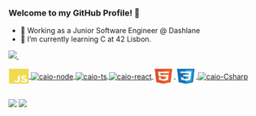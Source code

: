 ### Welcome to my GitHub Profile! 👋

- 🔭 Working as a Junior Software Engineer @ Dashlane
- 🌱 I’m currently learning C at 42 Lisbon.

<div>
  <a href="https://github.com/caioluis">
  <img height="180em" src="https://github-readme-stats.vercel.app/api?username=caioluis&show_icons=true&theme=gruvbox&include_all_commits=true&count_private=true"/>
  <img height="180em" src=""/>
</div>
<div style="display: inline_block"><br>
  <img align="center" alt="caio-Js" height="30" width="40" src="https://raw.githubusercontent.com/devicons/devicon/master/icons/javascript/javascript-plain.svg">
  <img align="center" alt="caio-node" height="30" width="40" src="https://cdn.jsdelivr.net/gh/devicons/devicon/icons/nodejs/nodejs-original.svg">
  <img align="center" alt="caio-ts" height="30" width="40" src="https://cdn.worldvectorlogo.com/logos/typescript.svg">
  <img align="center" alt="caio-react" height="30" width="40" src="https://cdn.worldvectorlogo.com/logos/react-2.svg">
  <img align="center" alt="caio-HTML" height="30" width="40" src="https://raw.githubusercontent.com/devicons/devicon/master/icons/html5/html5-original.svg">
  <img align="center" alt="caio-CSS" height="30" width="40" src="https://raw.githubusercontent.com/devicons/devicon/master/icons/css3/css3-original.svg">
  <img align="center" alt="caio-Csharp" height="30" width="40" src="https://cdn.jsdelivr.net/gh/devicons/devicon/icons/c/c-original.svg">
</div>

##
  
<div> 
  <a href = "mailto:ocaioluis@gmail.com"><img src="https://img.shields.io/badge/-Gmail-%23333?style=for-the-badge&logo=gmail&logoColor=white" target="_blank"></a>
  <a href="https://www.linkedin.com/in/caioluis/" target="_blank"><img src="https://img.shields.io/badge/-LinkedIn-%230077B5?style=for-the-badge&logo=linkedin&logoColor=white" target="_blank"></a> 
</div>

